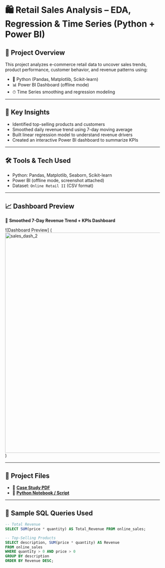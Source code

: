# 🛍️ Retail Sales Analysis – EDA, Regression & Time Series (Python + Power BI)

## 📌 Project Overview

This project analyzes e-commerce retail data to uncover sales trends, product performance, customer behavior, and revenue patterns using:
- 🐍 Python (Pandas, Matplotlib, Scikit-learn)
- 📊 Power BI Dashboard (offline mode)
- ⏱ Time Series smoothing and regression modeling

---

## 🧠 Key Insights

- Identified top-selling products and customers
- Smoothed daily revenue trend using 7-day moving average
- Built linear regression model to understand revenue drivers
- Created an interactive Power BI dashboard to summarize KPIs

---

## 🛠️ Tools & Tech Used

- Python: Pandas, Matplotlib, Seaborn, Scikit-learn  
- Power BI (offline mode, screenshot attached)  
- Dataset: `Online Retail II` (CSV format)

---

## 📈 Dashboard Preview

📌 **Smoothed 7-Day Revenue Trend + KPIs Dashboard**

![Dashboard Preview]
(<img width="1276" height="714" alt="sales_dash_2" src="https://github.com/user-attachments/assets/f4c72132-3af4-4584-b221-a90c87a406c8" />)

---

## 🔗 Project Files

- 📄 **[Case Study PDF](https://drive.google.com/file/d/12YcW3OOsJ6lVVHwHuaoh0UJovJGwtbNz/view?usp=drivesdk)**  
- 🧠 **[Python Notebook / Script](https://drive.google.com/file/d/1I8VYmxHGxR9aQRHc11isnUzi7B75r7QM/view?usp=drivesdk)**  

---

## 🧮 Sample SQL Queries Used

```sql
-- Total Revenue
SELECT SUM(price * quantity) AS Total_Revenue FROM online_sales;

-- Top-Selling Products
SELECT description, SUM(price * quantity) AS Revenue
FROM online_sales
WHERE quantity > 0 AND price > 0
GROUP BY description
ORDER BY Revenue DESC;
